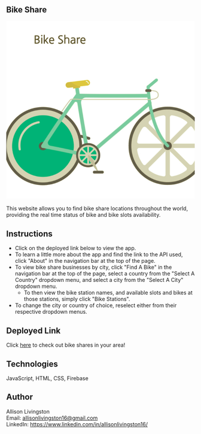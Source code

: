 ## Bike Share

![Bike Share](./Bike-Share-Screenshot.png)

This website allows you to find bike share locations throughout the world, providing the real time status of bike and bike slots availability.

## Instructions

* Click on the deployed link below to view the app.
* To learn a little more about the app and find the link to the API used, click "About" in the navigation bar at the top of the page.
* To view bike share businesses by city, click "Find A Bike" in the navigation bar at the top of the page, select a country from the "Select A Country" dropdown menu, and select a city from the "Select A City" dropdown menu.
    * To then view the bike station names, and available slots and bikes at those stations, simply click "Bike Stations".
* To change the city or country of choice, reselect either from their respective dropdown menus.

## Deployed Link

Click [here](https://project-2-bike-share.firebaseapp.com) to check out bike shares in your area!

## Technologies
JavaScript, HTML, CSS, Firebase

## Author

Allison Livingston <br />
Email: allisonlivingston16@gmail.com <br />
LinkedIn: https://www.linkedin.com/in/allisonlivingston16/
